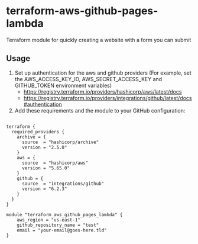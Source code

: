 # terraform-aws-github-pages-lambda
Terraform module for quickly creating a website with a form you can submit

## Usage

1. Set up authentication for the aws and github providers (For example, set the AWS_ACCESS_KEY_ID, AWS_SECRET_ACCESS_KEY and GITHUB_TOKEN environment variables)
    * https://registry.terraform.io/providers/hashicorp/aws/latest/docs
    * https://registry.terraform.io/providers/integrations/github/latest/docs#authentication
2. Add these requirements and the module to your GitHub configuration:
```

terraform {
  required_providers {
    archive = {
      source  = "hashicorp/archive"
      version = "2.5.0"
    }
    aws = {
      source  = "hashicorp/aws"
      version = "5.65.0"
    }
    github = {
      source  = "integrations/github"
      version = "6.2.3"
    }
  }
}

module "terraform_aws_github_pages_lambda" {
    aws_region = "us-east-1"
    github_repository_name = "test"
    email = "your-email@goes-here.tld"
}
```